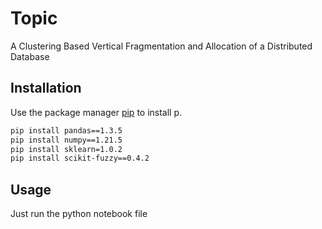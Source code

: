 # Topic

A Clustering Based Vertical Fragmentation and 
Allocation of a Distributed Database

## Installation

Use the package manager [pip](https://pip.pypa.io/en/stable/) to install p.

```bash
pip install pandas==1.3.5
pip install numpy==1.21.5
pip install sklearn=1.0.2
pip install scikit-fuzzy==0.4.2
```

## Usage
Just run the python notebook file
